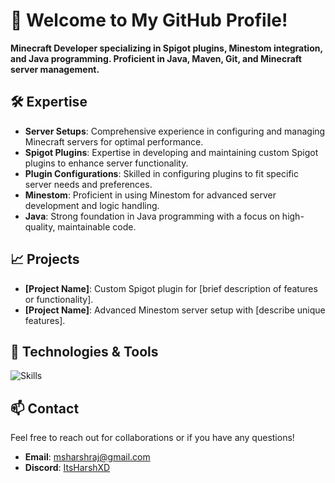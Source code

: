 # 👋 Welcome to My GitHub Profile!

**Minecraft Developer specializing in Spigot plugins, Minestom integration, and Java programming. Proficient in Java, Maven, Git, and Minecraft server management.**

## 🛠️ Expertise

- **Server Setups**: Comprehensive experience in configuring and managing Minecraft servers for optimal performance.
- **Spigot Plugins**: Expertise in developing and maintaining custom Spigot plugins to enhance server functionality.
- **Plugin Configurations**: Skilled in configuring plugins to fit specific server needs and preferences.
- **Minestom**: Proficient in using Minestom for advanced server development and logic handling.
- **Java**: Strong foundation in Java programming with a focus on high-quality, maintainable code.

## 📈 Projects

- **[Project Name]**: Custom Spigot plugin for [brief description of features or functionality].
- **[Project Name]**: Advanced Minestom server setup with [describe unique features].

## 🔧 Technologies & Tools

![Skills](https://skillicons.dev/icons?i=java,idea,androidstudio,html,css,php,mysql,maven,gradle,redis&theme=light)

## 📫 Contact

Feel free to reach out for collaborations or if you have any questions!

- **Email**: [msharshraj@gmail.com](mailto:msharshraj@gmail.com)
- **Discord**: [ItsHarshXD](https://discord.com/users/1092793956087124119)
